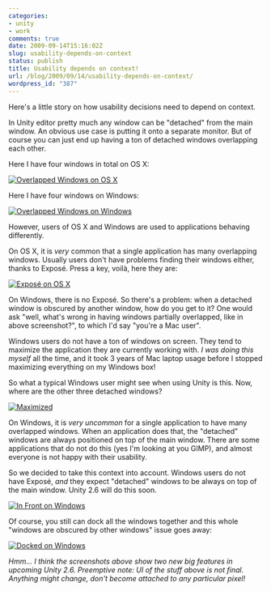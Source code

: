 ```yaml
---
categories:
- unity
- work
comments: true
date: 2009-09-14T15:16:02Z
slug: usability-depends-on-context
status: publish
title: Usability depends on context!
url: /blog/2009/09/14/usability-depends-on-context/
wordpress_id: "387"
---
```


Here's a little story on how usability decisions need to depend on context.

In Unity editor pretty much any window can be "detached" from the main window. An obvious use case is putting it onto a separate monitor. But of course you can just end up having a ton of detached windows overlapping each other.

Here I have four windows in total on OS X:

[![Overlapped Windows on OS X](http://aras-p.info/blog/wp-content/uploads/2009/09/OSXOverlapped-500x324.jpg)](http://aras-p.info/blog/wp-content/uploads/2009/09/OSXOverlapped.jpg)

Here I have four windows on Windows:

[![Overlapped Windows on Windows](http://aras-p.info/blog/wp-content/uploads/2009/09/WinOverlapped-500x312.jpg)](http://aras-p.info/blog/wp-content/uploads/2009/09/WinOverlapped.jpg)

However, users of OS X and Windows are used to applications behaving differently.

On OS X, it is _very_ common that a single application has many overlapping windows. Usually users don't have problems finding their windows either, thanks to Exposé. Press a key, voilà, here they are:

[![Exposé on OS X](http://aras-p.info/blog/wp-content/uploads/2009/09/OSXExpose-500x316.jpg)](http://aras-p.info/blog/wp-content/uploads/2009/09/OSXExpose.jpg)

On Windows, there is no Exposé. So there's a problem: when a detached window is obscured by another window, how do you get to it? One would ask "well, what's wrong in having windows partially overlapped, like in above screenshot?", to which I'd say "you're a Mac user".

Windows users do not have a ton of windows on screen. They tend to maximize the application they are currently working with. _I was doing this myself_ all the time, and it took 3 years of Mac laptop usage before I stopped maximizing everything on my Windows box!

So what a typical Windows user might see when using Unity is this. Now, where are the other three detached windows?

[![Maximized](http://aras-p.info/blog/wp-content/uploads/2009/09/WinMaximized-500x312.jpg)](http://aras-p.info/blog/wp-content/uploads/2009/09/WinMaximized.jpg)


On Windows, it is _very uncommon_ for a single application to have many overlapped windows. When an application does that, the "detached" windows are always positioned on top of the main window. There are some applications that do not do this (yes I'm looking at you GIMP), and almost everyone is not happy with their usability.

So we decided to take this context into account. Windows users do not have Exposé, _and_ they expect "detached" windows to be always on top of the main window. Unity 2.6 will do this soon.

[![In Front on Windows](http://aras-p.info/blog/wp-content/uploads/2009/09/WinInFront-500x312.jpg)](http://aras-p.info/blog/wp-content/uploads/2009/09/WinInFront.jpg)

Of course, you still can dock all the windows together and this whole "windows are obscured by other windows" issue goes away:

[![Docked on Windows](http://aras-p.info/blog/wp-content/uploads/2009/09/WinDocked-500x312.jpg)](http://aras-p.info/blog/wp-content/uploads/2009/09/WinDocked.jpg)

_Hmm... I think the screenshots above show two new big features in upcoming Unity 2.6. Preemptive note: UI of the stuff above is not final. Anything might change, don't become attached to any particular pixel!_
